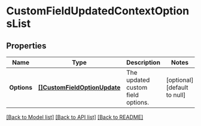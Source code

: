 # CustomFieldUpdatedContextOptionsList

## Properties
Name | Type | Description | Notes
------------ | ------------- | ------------- | -------------
**Options** | [**[]CustomFieldOptionUpdate**](CustomFieldOptionUpdate.md) | The updated custom field options. | [optional] [default to null]

[[Back to Model list]](../README.md#documentation-for-models) [[Back to API list]](../README.md#documentation-for-api-endpoints) [[Back to README]](../README.md)

